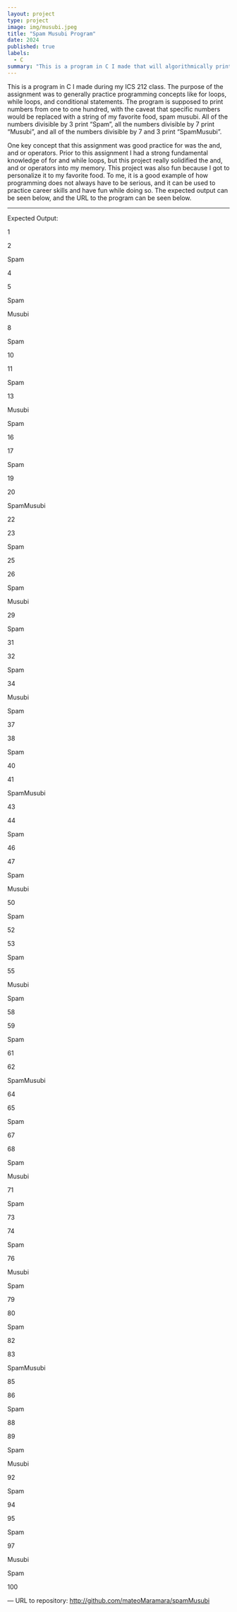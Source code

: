```yaml
---
layout: project
type: project
image: img/musubi.jpeg
title: "Spam Musubi Program"
date: 2024
published: true
labels:
  - C
summary: "This is a program in C I made that will algorithmically print my favorite food."
---
```


This is a program in C I made during my ICS 212 class. The purpose of the assignment was to generally practice programming concepts like for loops, while loops, and conditional statements. The program is supposed to print numbers from one to one hundred, with the caveat that specific numbers would be replaced with a string of my favorite food, spam musubi. All of the numbers divisible by 3 print “Spam”, all the numbers divisible by 7 print “Musubi”, and all of the numbers divisible by 7 and 3 print “SpamMusubi”. 

One key concept that this assignment was good practice for was the and, and or operators. Prior to this assignment I had a strong fundamental knowledge of for and while loops, but this project really solidified the and, and or operators into my memory. This project was also fun because I got to personalize it to my favorite food. To me, it is a good example of how programming does not always have to be serious, and it can be used to practice career skills and have fun while doing so. The expected output can be seen below, and the URL to the program can be seen below.

---
 
Expected Output:

1

2

Spam

4

5

Spam

Musubi

8

Spam

10

11

Spam

13

Musubi

Spam

16

17

Spam

19

20

SpamMusubi

22

23

Spam

25

26

Spam

Musubi

29

Spam

31

32

Spam

34

Musubi

Spam

37

38

Spam

40

41

SpamMusubi

43

44

Spam

46

47

Spam

Musubi

50

Spam

52

53

Spam

55

Musubi

Spam

58

59

Spam

61

62

SpamMusubi

64

65

Spam

67

68

Spam

Musubi

71

Spam

73

74

Spam

76

Musubi

Spam

79

80

Spam

82

83

SpamMusubi

85

86

Spam

88

89

Spam

Musubi

92

Spam

94

95

Spam

97

Musubi

Spam

100

—
URL to repository: http://github.com/mateoMaramara/spamMusubi

